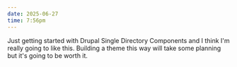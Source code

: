 ```yaml
---
date: 2025-06-27
time: 7:56pm
---
```

Just getting started with Drupal Single Directory Components and I think I'm really going to like this. Building a theme this way will take some planning but it's going to be worth it.